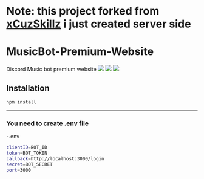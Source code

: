 # Note: this project forked from [xCuzSkillz](https://github.com/xCuzSkillz) i just created server side

# MusicBot-Premium-Website
Discord Music bot premium website
<img src="https://cdn.discordapp.com/attachments/652931196774252574/844536029058826240/unknown.png">
<img src="https://cdn.discordapp.com/attachments/652931196774252574/844536207954542602/unknown.png">
<img src="https://cdn.discordapp.com/attachments/652931196774252574/844536322537816074/unknown.png">


## Installation

```sh
npm install
```
---

### You need to create .env file

-.env
```sh
clientID=BOT_ID
token=BOT_TOKEN
callback=http://localhost:3000/login
secret=BOT_SECRET
port=3000
```
